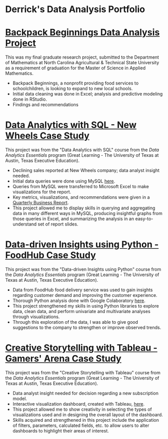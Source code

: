 # Derrick's Data Analysis Portfolio

# [Backpack Beginnings Data Analysis Project](https://github.com/derrick-n-black/Backpack-Beginnings)
This was my final graduate research project, submitted to the Department of Mathematics at North Carolina Agricultural & Technical State University as a requirement of graduation for the Master of Science in Applied Mathematics.
* Backpack Beginnings, a nonprofit providing food services to schoolchildren, is looking to expand to new local schools.
* Initial data cleaning was done in Excel; analysis and predictive modeling done in RStudio.
* Findings and recommendations

# [Data Analytics with SQL - New Wheels Case Study](https://github.com/derrick-n-black/New-Wheels)
This project was from the "Data Analytics with SQL" course from the *Data Analytics Essentials* program (Great Learning - The University of Texas at Austin, Texas Executive Education).
* Declining sales reported at New Wheels company; data analyst insight needed.
* Initial data queries were done using MySQL [here](https://github.com/derrick-n-black/data-analysis-portfolio/blob/main/New%20Wheels/submission_Derrick_Black.sql).
* Queries from MySQL were transferred to Microsoft Excel to make visualizations for the report.
* Key metrics, visualizations, and recommendations were given in a [Quarterly Business Report](https://github.com/derrick-n-black/data-analysis-portfolio/blob/main/New%20Wheels/submission_Derrick_Black_Slides.pdf).
* This project allowed me to display skills in querying and aggregating data in many different ways in MySQL, producing insightful graphs from those queries in Excel, and summarizing the analysis in an easy-to-understand set of report slides.

# [Data-driven Insights using Python - FoodHub Case Study](https://github.com/derrick-n-black/FoodHub)
This project was from the "Data-driven Insights using Python" course from the *Data Analytics Essentials* program (Great Learning - The University of Texas at Austin, Texas Executive Education).
* Data from FoodHub food delivery service was used to gain insights regarding customer demand and improving the customer experience.
* Thorough Python analysis done with Google Colaboratory [here](https://github.com/derrick-n-black/data-analysis-portfolio/blob/main/FoodHub/FoodHub%20Data%20Analysis.ipynb).
* This project strengthened my skills in using Python libraries to explore data, clean data, and perform univariate and multivariate analyses through visualizations.
* Through this exploration of the data, I was able to give good suggestions to the company to strengthen or improve observed trends.

# [Creative Storytelling with Tableau - Gamers' Arena Case Study](https://github.com/derrick-n-black/Gamers-Arena)
This project was from the "Creative Storytelling with Tableau" course from the *Data Analytics Essentials* program (Great Learning - The University of Texas at Austin, Texas Executive Education).
* Data analyst insight needed for decision regarding a new subscription model.
* Interactive visualization dashboard, created with Tableau, [here](https://public.tableau.com/app/profile/derrick.black/viz/Project-GamersArena-DerrickBlack/GamersArenaDashboard?publish=yes).
* This project allowed me to show creativity in selecting the types of visualizations used and in designing the overall layout of the dashboard.
* Skills acquired and strengthened in this project include the application of filters, parameters, calculated fields, etc. to allow users to alter dashboards to highlight their areas of interest.
